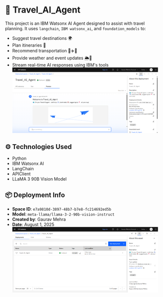 # 🧭 Travel_AI_Agent

This project is an IBM Watsonx AI Agent designed to assist with travel planning. It uses `langchain`, `IBM watsonx_ai`, and `foundation_models` to:

- Suggest travel destinations 🌍
- Plan itineraries 🧳
- Recommend transportation 🚌✈️🚆
- Provide weather and event updates 🌦️🎉
- Stream real-time AI responses using IBM's tools
<img src="Travel AI Agent Preview .png"/> </p>
## ⚙️ Technologies Used

- Python
- IBM Watsonx AI
- LangChain
- APIClient
- LLaMA 3 90B Vision Model

## 📦 Deployment Info

- **Space ID**: `e7a9810d-3897-48b7-b7e8-fc214692ed5b`
- **Model**: `meta-llama/llama-3-2-90b-vision-instruct`
- **Created by**: Gaurav Mehra
- **Date**: August 1, 2025
<img src="Travel AI Agent Deployed.png"/> </p>                     
